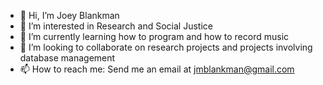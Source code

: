 - 👋 Hi, I’m Joey Blankman
- 👀 I’m interested in Research and Social Justice
- 🌱 I’m currently learning how to program and how to record music
- 💞️ I’m looking to collaborate on research projects and projects involving database management 
- 📫 How to reach me: Send me an email at jmblankman@gmail.com
